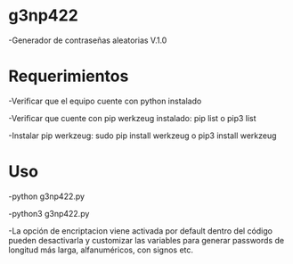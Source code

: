 # g3np422
-Generador de contraseñas aleatorias V.1.0

# Requerimientos
-Verificar que  el equipo cuente con  python instalado

-Verificar que cuente con  pip werkzeug instalado: pip list o pip3 list

-Instalar pip werkzeug: sudo pip install werkzeug o pip3 install werkzeug

# Uso
-python g3np422.py  

-python3 g3np422.py

-La opción de encriptacion viene activada por default dentro del código pueden desactivarla y customizar las variables para generar passwords de longitud más larga, alfanuméricos, con signos  etc.
